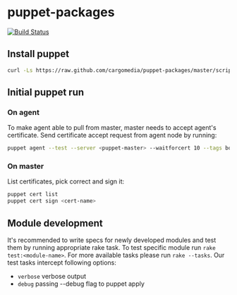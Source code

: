 # puppet-packages

[![Build Status](https://travis-ci.org/cargomedia/puppet-packages.png?branch=master)](https://travis-ci.org/cargomedia/puppet-packages)

## Install puppet
```bash
curl -Ls https://raw.github.com/cargomedia/puppet-packages/master/scripts/puppet-install.sh | bash
```

## Initial puppet run
### On agent
To make agent able to pull from master, master needs to accept agent's certificate.
Send certificate accept request from agent node by running:
```bash
puppet agent --test --server <puppet-master> --waitforcert 10 --tags bootstrap
```


### On master
List certificates, pick correct and sign it:
```bash
puppet cert list
puppet cert sign <cert-name>
```

## Module development
It's recommended to write specs for newly developed modules and test them by running appropriate rake task.
To test specific module run `rake test:<module-name>`. For more available tasks please run `rake --tasks`.
Our test tasks intercept following options:
- `verbose` verbose output
- `debug` passing --debug flag to puppet apply